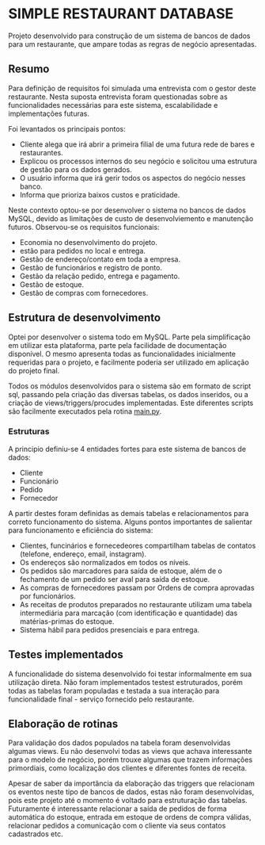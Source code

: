 # SIMPLE RESTAURANT DATABASE

Projeto desenvolvido para construção de um sistema de bancos de dados para um restaurante, que ampare todas as regras de negócio apresentadas.

## Resumo

Para definição de requisitos foi simulada uma entrevista com o gestor deste restaurante. Nesta suposta entrevista foram questionadas sobre as funcionalidades necessárias para este sistema, escalabilidade e implementações futuras. 

Foi levantados os principais pontos: 

* Cliente alega que irá abrir a primeira filial de uma futura rede de bares e restaurantes.
* Explicou os processos internos do seu negócio e solicitou uma estrutura de gestão para os dados gerados.
* O usuário informa que irá gerir todos os aspectos do negócio nesses banco.
* Informa que prioriza baixos custos e praticidade.

Neste contexto optou-se por desenvolver o sistema no bancos de dados MySQL, devido as limitações de custo de desenvolviemento e manutenção futuros. Observou-se os requisitos funcionais: 

* Economia no desenvolvimento do projeto. 
* estão para pedidos no local e entrega. 
* Gestão de endereço/contato em toda a empresa. 
* Gestão de funcionários e registro de ponto. 
* Gestão da relação pedido, entrega e pagamento. 
* Gestão de estoque.
* Gestão de compras com fornecedores.

## Estrutura de desenvolvimento

Optei por desenvolver o sistema todo em MySQL. Parte pela simplificação em utilizar esta plataforma, parte pela facilidade de documentação disponível. O mesmo apresenta todas as funcionalidades inicialmente requeridas para o projeto, e facilmente poderia ser utilizado em aplicação do projeto final. 

Todos os módulos desenvolvidos para o sistema são em formato de script sql, passando pela criação  das diversas tabelas, os dados inseridos, ou a criação de views/triggers/procudes implementadas. Este diferentes scripts são facilmente executados pela rotina [main.py](main.py).

### Estruturas

A principio definiu-se 4 entidades fortes para este sistema de bancos de dados: 

* Cliente
* Funcionário
* Pedido
* Fornecedor

A partir destes foram definidas as demais tabelas e relacionamentos para correto funcionamento do sistema. Alguns pontos importantes de salientar para funcionamento e eficiência do sistema: 

* Clientes, funcinários e fornecedeores compartilham tabelas de contatos (telefone, endereço, email, instagram).
* Os endereços são normalizados em todos os níveis. 
* Os pedidos são marcadores para saída de estoque, além de o fechamento de um pedido ser aval para saída de estoque. 
* As compras de fornecedores passam por Ordens de compra aprovadas por funcionários. 
* As receitas de produtos preparados no restaurante utilizam uma tabela intermediária para marcação (com identificação e quantidade) das matérias-primas do estoque. 
* Sistema hábil para pedidos presenciais e para entrega. 

## Testes implementados

A funcionalidade do sistema desenvolvido foi testar informalmente em sua utilização direta. Não foram implementados testest estruturados, porém todas as tabelas foram populadas e testada a sua interação para funcionalidade final - serviço fornecido pelo restaurante. 
## Elaboração de rotinas

Para validação dos dados populados na tabela foram desenvolvidas algumas views. Eu não desenvolvi todas as views que achava interessante para o modelo de negócio, porém trouxe algumas que trazem informações primordiais, como localização dos clientes e diferentes fontes de receita. 

Apesar de saber da importância da elaboração das triggers que relacionam os eventos neste tipo de bancos de dados, estas não foram desenvolvidas, pois este projeto até o momento é voltado para estruturação das tabelas. Futuramente é interessante relacionar a saída de pedidos de forma automática do estoque, entrada em estoque de ordens de compra válidas, relacionar pedidos a comunicação com o cliente via seus contatos cadastrados etc. 